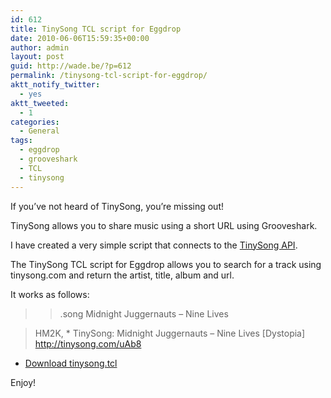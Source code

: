 ```yaml
---
id: 612
title: TinySong TCL script for Eggdrop
date: 2010-06-06T15:59:35+00:00
author: admin
layout: post
guid: http://wade.be/?p=612
permalink: /tinysong-tcl-script-for-eggdrop/
aktt_notify_twitter:
  - yes
aktt_tweeted:
  - 1
categories:
  - General
tags:
  - eggdrop
  - grooveshark
  - TCL
  - tinysong
---
```

<p class="lead">
  If you&#8217;ve not heard of TinySong, you&#8217;re missing out!
</p>

TinySong allows you to share music using a short URL using Grooveshark.

I have created a very simple script that connects to the [TinySong API](http://www.tinysong.com/api).

<!--more-->

The TinySong TCL script for Eggdrop allows you to search for a track using tinysong.com and return the artist, title, album and url.

It works as follows:

> > .song Midnight Juggernauts &#8211; Nine Lives
  
> <Bot> HM2K, * TinySong: Midnight Juggernauts &#8211; Nine Lives [Dystopia] <http://tinysong.com/uAb8>

  * [Download tinysong.tcl](http://hm2k.googlecode.com/svn/trunk/code/tcl/tinysong.tcl)

Enjoy!